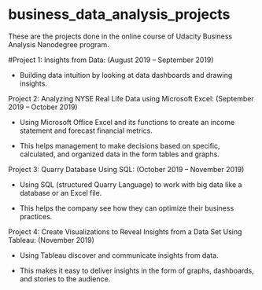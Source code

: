 # business_data_analysis_projects
These are the projects done in the online course of Udacity Business Analysis Nanodegree program.

#Project 1: Insights from Data:                                                                             (August 2019 – September 2019)
   
   - Building data intuition by looking at data dashboards and drawing insights.

Project 2: Analyzing NYSE Real Life Data using Microsoft Excel:                                            (September 2019 – October 2019)
   
   - Using Microsoft Office Excel and its functions to create an income statement and forecast financial metrics.
  
   - This helps management to make decisions based on specific, calculated, and organized data in the form tables and graphs.

Project 3: Quarry Database Using SQL:                                                                      (October 2019 – November 2019)
   
   - Using SQL (structured Quarry Language) to work with big data like a database or an Excel file.
   
   - This helps the company see how they can optimize their business practices.
    
Project 4: Create Visualizations to Reveal Insights from a Data Set Using Tableau:                         (November 2019)
   
   - Using Tableau discover and communicate insights from data.
  
   - This makes it easy to deliver insights in the form of graphs, dashboards, and stories to the audience.
